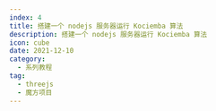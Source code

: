```yaml
---
index: 4
title: 搭建一个 nodejs 服务器运行 Kociemba 算法
description: 搭建一个 nodejs 服务器运行 Kociemba 算法
icon: cube
date: 2021-12-10
category:
  - 系列教程
tag:
  - threejs
  - 魔方项目
---
```

